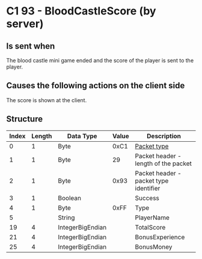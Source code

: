 # C1 93 - BloodCastleScore (by server)

## Is sent when

The blood castle mini game ended and the score of the player is sent to the player.

## Causes the following actions on the client side

The score is shown at the client.

## Structure

| Index | Length | Data Type | Value | Description |
|-------|--------|-----------|-------|-------------|
| 0 | 1 |   Byte   | 0xC1  | [Packet type](PacketTypes.md) |
| 1 | 1 |    Byte   |   29   | Packet header - length of the packet |
| 2 | 1 |    Byte   | 0x93  | Packet header - packet type identifier |
| 3 | 1 | Boolean |  | Success |
| 4 | 1 | Byte | 0xFF | Type |
| 5 |  | String |  | PlayerName |
| 19 | 4 | IntegerBigEndian |  | TotalScore |
| 21 | 4 | IntegerBigEndian |  | BonusExperience |
| 25 | 4 | IntegerBigEndian |  | BonusMoney |